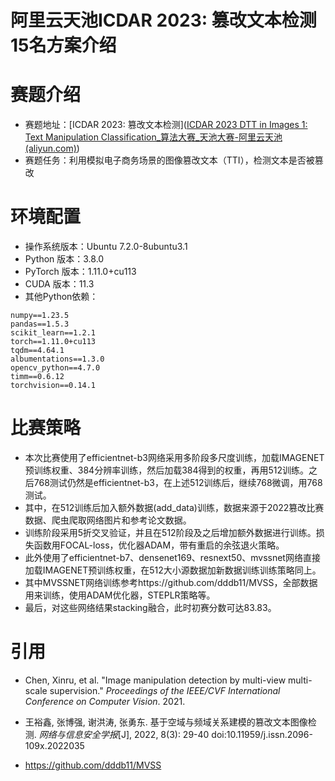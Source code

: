 # 阿里云天池ICDAR 2023: 篡改文本检测 15名方案介绍
# 赛题介绍
- 赛题地址：[ICDAR 2023: 篡改文本检测]([ICDAR 2023 DTT in Images 1: Text Manipulation Classification_算法大赛_天池大赛-阿里云天池 (aliyun.com)](https://tianchi.aliyun.com/competition/entrance/532048/introduction))
- 赛题任务：利用模拟电子商务场景的图像篡改文本（TTI），检测文本是否被篡改


# 环境配置
- 操作系统版本：Ubuntu 7.2.0-8ubuntu3.1
- Python 版本：3.8.0
- PyTorch 版本：1.11.0+cu113
- CUDA 版本：11.3
- 其他Python依赖：
```text
numpy==1.23.5
pandas==1.5.3
scikit_learn==1.2.1
torch==1.11.0+cu113
tqdm==4.64.1
albumentations==1.3.0
opencv_python==4.7.0
timm==0.6.12
torchvision==0.14.1
```

# 比赛策略

- 本次比赛使用了efficientnet-b3网络采用多阶段多尺度训练，加载IMAGENET预训练权重、384分辨率训练，然后加载384得到的权重，再用512训练。之后768测试仍然是efficientnet-b3，在上述512训练后，继续768微调，用768测试。
- 其中，在512训练后加入额外数据(add_data)训练，数据来源于2022篡改比赛数据、爬虫爬取网络图片和参考论文数据。
- 训练阶段采用5折交叉验证，并且在512阶段及之后增加额外数据进行训练。损失函数用FOCAL-loss，优化器ADAM，带有重启的余弦退火策略。
- 此外使用了efficientnet-b7、densenet169、resnext50、mvssnet网络直接加载IMAGENET预训练权重，在512大小源数据加新数据训练训练策略同上。
- 其中MVSSNET网络训练参考https://github.com/dddb11/MVSS，全部数据用来训练，使用ADAM优化器，STEPLR策略等。
- 最后，对这些网络结果stacking融合，此时初赛分数可达83.83。


# 引用
- Chen, Xinru, et al. "Image manipulation detection by multi-view multi-scale supervision." *Proceedings of the IEEE/CVF International Conference on Computer Vision*. 2021.

- 王裕鑫, 张博强, 谢洪涛, 张勇东. 基于空域与频域关系建模的篡改文本图像检测. *网络与信息安全学报*[J], 2022, 8(3): 29-40 doi:10.11959/j.issn.2096-109x.2022035

- https://github.com/dddb11/MVSS

  

